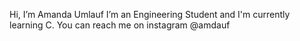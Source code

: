 Hi, I’m Amanda Umlauf
I’m an Engineering Student and I'm currently learning C.
You can reach me on instagram @amdauf

